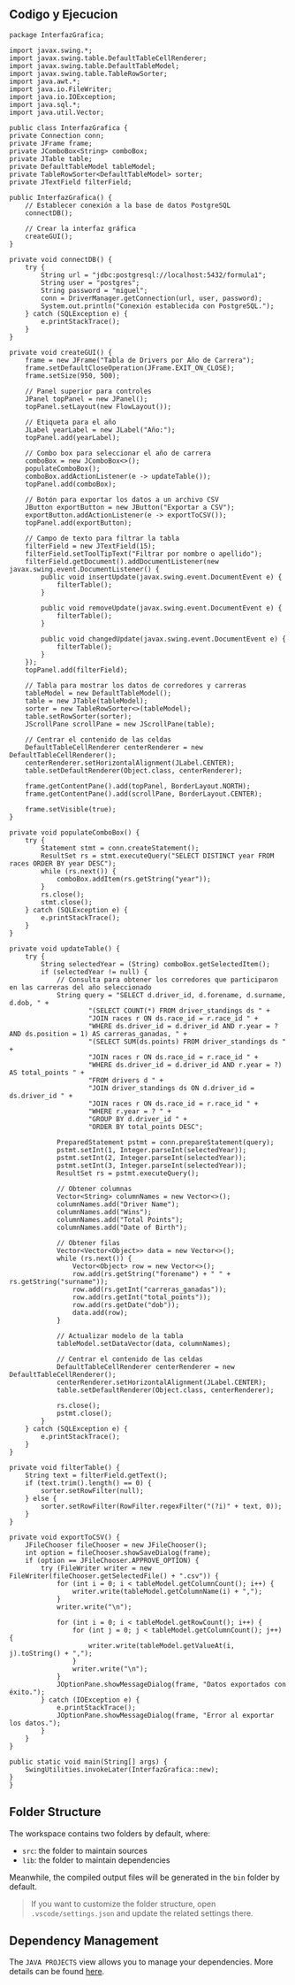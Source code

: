 ## Codigo y Ejecucion

  

    package InterfazGrafica;

    import javax.swing.*;
    import javax.swing.table.DefaultTableCellRenderer;
    import javax.swing.table.DefaultTableModel;
    import javax.swing.table.TableRowSorter;
    import java.awt.*;
    import java.io.FileWriter;
    import java.io.IOException;
    import java.sql.*;
    import java.util.Vector;

    public class InterfazGrafica {
    private Connection conn;
    private JFrame frame;
    private JComboBox<String> comboBox;
    private JTable table;
    private DefaultTableModel tableModel;
    private TableRowSorter<DefaultTableModel> sorter;
    private JTextField filterField;

    public InterfazGrafica() {
        // Establecer conexión a la base de datos PostgreSQL
        connectDB();

        // Crear la interfaz gráfica
        createGUI();
    }

    private void connectDB() {
        try {
            String url = "jdbc:postgresql://localhost:5432/formula1";
            String user = "postgres";
            String password = "miguel";
            conn = DriverManager.getConnection(url, user, password);
            System.out.println("Conexión establecida con PostgreSQL.");
        } catch (SQLException e) {
            e.printStackTrace();
        }
    }

    private void createGUI() {
        frame = new JFrame("Tabla de Drivers por Año de Carrera");
        frame.setDefaultCloseOperation(JFrame.EXIT_ON_CLOSE);
        frame.setSize(950, 500);

        // Panel superior para controles
        JPanel topPanel = new JPanel();
        topPanel.setLayout(new FlowLayout());

        // Etiqueta para el año
        JLabel yearLabel = new JLabel("Año:");
        topPanel.add(yearLabel);

        // Combo box para seleccionar el año de carrera
        comboBox = new JComboBox<>();
        populateComboBox();
        comboBox.addActionListener(e -> updateTable());
        topPanel.add(comboBox);

        // Botón para exportar los datos a un archivo CSV
        JButton exportButton = new JButton("Exportar a CSV");
        exportButton.addActionListener(e -> exportToCSV());
        topPanel.add(exportButton);

        // Campo de texto para filtrar la tabla
        filterField = new JTextField(15);
        filterField.setToolTipText("Filtrar por nombre o apellido");
        filterField.getDocument().addDocumentListener(new javax.swing.event.DocumentListener() {
            public void insertUpdate(javax.swing.event.DocumentEvent e) {
                filterTable();
            }

            public void removeUpdate(javax.swing.event.DocumentEvent e) {
                filterTable();
            }

            public void changedUpdate(javax.swing.event.DocumentEvent e) {
                filterTable();
            }
        });
        topPanel.add(filterField);

        // Tabla para mostrar los datos de corredores y carreras
        tableModel = new DefaultTableModel();
        table = new JTable(tableModel);
        sorter = new TableRowSorter<>(tableModel);
        table.setRowSorter(sorter);
        JScrollPane scrollPane = new JScrollPane(table);

        // Centrar el contenido de las celdas
        DefaultTableCellRenderer centerRenderer = new DefaultTableCellRenderer();
        centerRenderer.setHorizontalAlignment(JLabel.CENTER);
        table.setDefaultRenderer(Object.class, centerRenderer);

        frame.getContentPane().add(topPanel, BorderLayout.NORTH);
        frame.getContentPane().add(scrollPane, BorderLayout.CENTER);

        frame.setVisible(true);
    }

    private void populateComboBox() {
        try {
            Statement stmt = conn.createStatement();
            ResultSet rs = stmt.executeQuery("SELECT DISTINCT year FROM races ORDER BY year DESC");
            while (rs.next()) {
                comboBox.addItem(rs.getString("year"));
            }
            rs.close();
            stmt.close();
        } catch (SQLException e) {
            e.printStackTrace();
        }
    }

    private void updateTable() {
        try {
            String selectedYear = (String) comboBox.getSelectedItem();
            if (selectedYear != null) {
                // Consulta para obtener los corredores que participaron en las carreras del año seleccionado
                String query = "SELECT d.driver_id, d.forename, d.surname, d.dob, " +
                        "(SELECT COUNT(*) FROM driver_standings ds " +
                        "JOIN races r ON ds.race_id = r.race_id " +
                        "WHERE ds.driver_id = d.driver_id AND r.year = ? AND ds.position = 1) AS carreras_ganadas, " +
                        "(SELECT SUM(ds.points) FROM driver_standings ds " +
                        "JOIN races r ON ds.race_id = r.race_id " +
                        "WHERE ds.driver_id = d.driver_id AND r.year = ?) AS total_points " +
                        "FROM drivers d " +
                        "JOIN driver_standings ds ON d.driver_id = ds.driver_id " +
                        "JOIN races r ON ds.race_id = r.race_id " +
                        "WHERE r.year = ? " +
                        "GROUP BY d.driver_id " +
                        "ORDER BY total_points DESC";

                PreparedStatement pstmt = conn.prepareStatement(query);
                pstmt.setInt(1, Integer.parseInt(selectedYear));
                pstmt.setInt(2, Integer.parseInt(selectedYear));
                pstmt.setInt(3, Integer.parseInt(selectedYear));
                ResultSet rs = pstmt.executeQuery();

                // Obtener columnas
                Vector<String> columnNames = new Vector<>();
                columnNames.add("Driver Name");
                columnNames.add("Wins");
                columnNames.add("Total Points");
                columnNames.add("Date of Birth");

                // Obtener filas
                Vector<Vector<Object>> data = new Vector<>();
                while (rs.next()) {
                    Vector<Object> row = new Vector<>();
                    row.add(rs.getString("forename") + " " + rs.getString("surname"));
                    row.add(rs.getInt("carreras_ganadas"));
                    row.add(rs.getInt("total_points"));
                    row.add(rs.getDate("dob"));
                    data.add(row);
                }

                // Actualizar modelo de la tabla
                tableModel.setDataVector(data, columnNames);

                // Centrar el contenido de las celdas
                DefaultTableCellRenderer centerRenderer = new DefaultTableCellRenderer();
                centerRenderer.setHorizontalAlignment(JLabel.CENTER);
                table.setDefaultRenderer(Object.class, centerRenderer);

                rs.close();
                pstmt.close();
            }
        } catch (SQLException e) {
            e.printStackTrace();
        }
    }

    private void filterTable() {
        String text = filterField.getText();
        if (text.trim().length() == 0) {
            sorter.setRowFilter(null);
        } else {
            sorter.setRowFilter(RowFilter.regexFilter("(?i)" + text, 0));
        }
    }

    private void exportToCSV() {
        JFileChooser fileChooser = new JFileChooser();
        int option = fileChooser.showSaveDialog(frame);
        if (option == JFileChooser.APPROVE_OPTION) {
            try (FileWriter writer = new FileWriter(fileChooser.getSelectedFile() + ".csv")) {
                for (int i = 0; i < tableModel.getColumnCount(); i++) {
                    writer.write(tableModel.getColumnName(i) + ",");
                }
                writer.write("\n");

                for (int i = 0; i < tableModel.getRowCount(); i++) {
                    for (int j = 0; j < tableModel.getColumnCount(); j++) {
                        writer.write(tableModel.getValueAt(i, j).toString() + ",");
                    }
                    writer.write("\n");
                }
                JOptionPane.showMessageDialog(frame, "Datos exportados con éxito.");
            } catch (IOException e) {
                e.printStackTrace();
                JOptionPane.showMessageDialog(frame, "Error al exportar los datos.");
            }
        }
    }

    public static void main(String[] args) {
        SwingUtilities.invokeLater(InterfazGrafica::new);
    }
    }


## Folder Structure

The workspace contains two folders by default, where:

- `src`: the folder to maintain sources
- `lib`: the folder to maintain dependencies

Meanwhile, the compiled output files will be generated in the `bin` folder by default.

> If you want to customize the folder structure, open `.vscode/settings.json` and update the related settings there.

## Dependency Management

The `JAVA PROJECTS` view allows you to manage your dependencies. More details can be found [here](https://github.com/microsoft/vscode-java-dependency#manage-dependencies).
